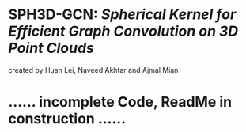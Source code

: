 # SPH3D-GCN: *Spherical Kernel for Efficient Graph Convolution on 3D Point Clouds*
created by Huan Lei, Naveed Akhtar and Ajmal Mian

# ...... incomplete Code, ReadMe in construction ......
